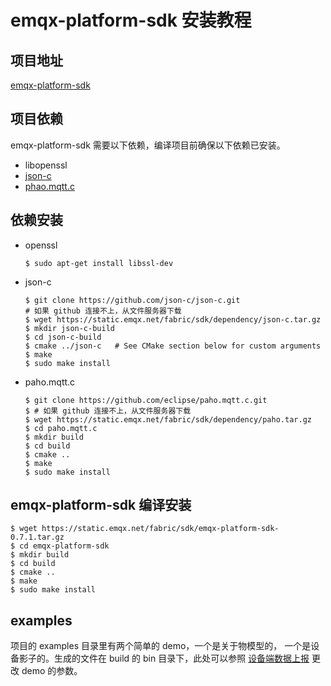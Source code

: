 # emqx-platform-sdk 安装教程

## 项目地址

[emqx-platform-sdk](https://static.emqx.net/fabric/sdk/emqx-platform-sdk-0.7.1.tar.gz)

## 项目依赖

emqx-platform-sdk 需要以下依赖，编译项目前确保以下依赖已安装。

- libopenssl
- [json-c](https://static.emqx.net/fabric/sdk/dependency/json-c.tar.gz)
- [phao.mqtt.c](https://static.emqx.net/fabric/sdk/dependency/paho.tar.gz) 

## 依赖安装

- openssl

  ```shell
  $ sudo apt-get install libssl-dev
  ```

- json-c

  ```shell
  $ git clone https://github.com/json-c/json-c.git
  # 如果 github 连接不上，从文件服务器下载
  $ wget https://static.emqx.net/fabric/sdk/dependency/json-c.tar.gz
  $ mkdir json-c-build
  $ cd json-c-build
  $ cmake ../json-c   # See CMake section below for custom arguments
  $ make
  $ sudo make install
  ```

- paho.mqtt.c

  ```shell
  $ git clone https://github.com/eclipse/paho.mqtt.c.git
  $ # 如果 github 连接不上，从文件服务器下载
  $ wget https://static.emqx.net/fabric/sdk/dependency/paho.tar.gz
  $ cd paho.mqtt.c
  $ mkdir build
  $ cd build
  $ cmake ..
  $ make
  $ sudo make install
  ```

## emqx-platform-sdk 编译安装

```shell
$ wget https://static.emqx.net/fabric/sdk/emqx-platform-sdk-0.7.1.tar.gz
$ cd emqx-platform-sdk
$ mkdir build
$ cd build
$ cmake ..
$ make
$ sudo make install
```

## examples

项目的 examples 目录里有两个简单的 demo，一个是关于物模型的， 一个是设备影子的。生成的文件在 build 的 bin 目录下，此处可以参照 [设备端数据上报](../quick_start/device_data_upload.md) 更改 demo 的参数。
